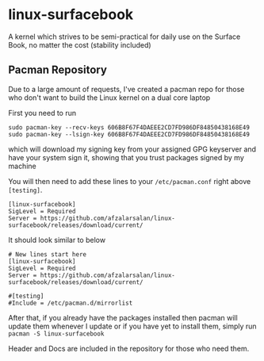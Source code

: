 # linux-surfacebook
A kernel which strives to be semi-practical for daily use on the Surface Book, no matter the cost (stability included)

## Pacman Repository

Due to a large amount of requests, I've created a pacman repo for those who don't want to build the Linux kernel on a dual core laptop

First you need to run

```
sudo pacman-key --recv-keys 606B8F67F4DAEEE2CD7FD986DF84850438168E49
sudo pacman-key --lsign-key 606B8F67F4DAEEE2CD7FD986DF84850438168E49
```
which will download my signing key from your assigned GPG keyserver and have your system sign it, showing that you trust packages signed by my machine

You will then need to add these lines to your `/etc/pacman.conf` right above `[testing]`.

```
[linux-surfacebook]
SigLevel = Required
Server = https://github.com/afzalarsalan/linux-surfacebook/releases/download/current/
```
It should look similar to below

```
# New lines start here
[linux-surfacebook]
SigLevel = Required
Server = https://github.com/afzalarsalan/linux-surfacebook/releases/download/current/

#[testing]
#Include = /etc/pacman.d/mirrorlist
```

After that, if you already have the packages installed then pacman will update them whenever I update or if you have yet to install them, simply run `pacman -S linux-surfacebook`

Header and Docs are included in the repository for those who need them. 
